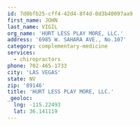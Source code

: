 ```yaml
---
id: 7d0bfb25-cff4-42d4-8f4d-0d3b40097aa9
first_name: JOHN
last_name: VIGIL
org_name: 'HURT LESS PLAY MORE, LLC.'
address: '6985 W. SAHARA AVE., No.107'
category: complementary-medicine
services:
  - chiropractors
phone: 702-465-1733
city: 'LAS VEGAS'
state: NV
zip: '89146'
title: 'HURT LESS PLAY MORE, LLC.'
_geoloc:
  lng: -115.22493
  lat: 36.141119
---
```

